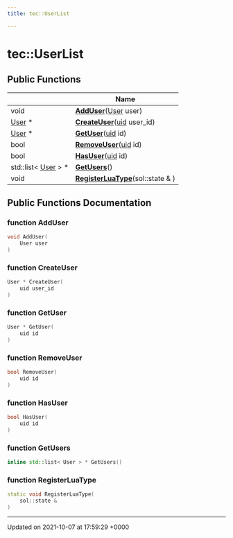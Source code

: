 ```yaml
---
title: tec::UserList

---
```


# tec::UserList





## Public Functions

|                | Name           |
| -------------- | -------------- |
| void | **[AddUser](/engine/Classes/classtec_1_1_user_list/#function-adduser)**([User](/engine/Classes/classtec_1_1user_1_1_user/) user) |
| [User](/engine/Classes/classtec_1_1user_1_1_user/) * | **[CreateUser](/engine/Classes/classtec_1_1_user_list/#function-createuser)**([uid](/engine/Namespaces/namespacetec/#typedef-uid) user_id) |
| [User](/engine/Classes/classtec_1_1user_1_1_user/) * | **[GetUser](/engine/Classes/classtec_1_1_user_list/#function-getuser)**([uid](/engine/Namespaces/namespacetec/#typedef-uid) id) |
| bool | **[RemoveUser](/engine/Classes/classtec_1_1_user_list/#function-removeuser)**([uid](/engine/Namespaces/namespacetec/#typedef-uid) id) |
| bool | **[HasUser](/engine/Classes/classtec_1_1_user_list/#function-hasuser)**([uid](/engine/Namespaces/namespacetec/#typedef-uid) id) |
| std::list< [User](/engine/Classes/classtec_1_1user_1_1_user/) > * | **[GetUsers](/engine/Classes/classtec_1_1_user_list/#function-getusers)**() |
| void | **[RegisterLuaType](/engine/Classes/classtec_1_1_user_list/#function-registerluatype)**(sol::state & ) |

## Public Functions Documentation

### function AddUser

```cpp
void AddUser(
    User user
)
```


### function CreateUser

```cpp
User * CreateUser(
    uid user_id
)
```


### function GetUser

```cpp
User * GetUser(
    uid id
)
```


### function RemoveUser

```cpp
bool RemoveUser(
    uid id
)
```


### function HasUser

```cpp
bool HasUser(
    uid id
)
```


### function GetUsers

```cpp
inline std::list< User > * GetUsers()
```


### function RegisterLuaType

```cpp
static void RegisterLuaType(
    sol::state & 
)
```


-------------------------------

Updated on 2021-10-07 at 17:59:29 +0000